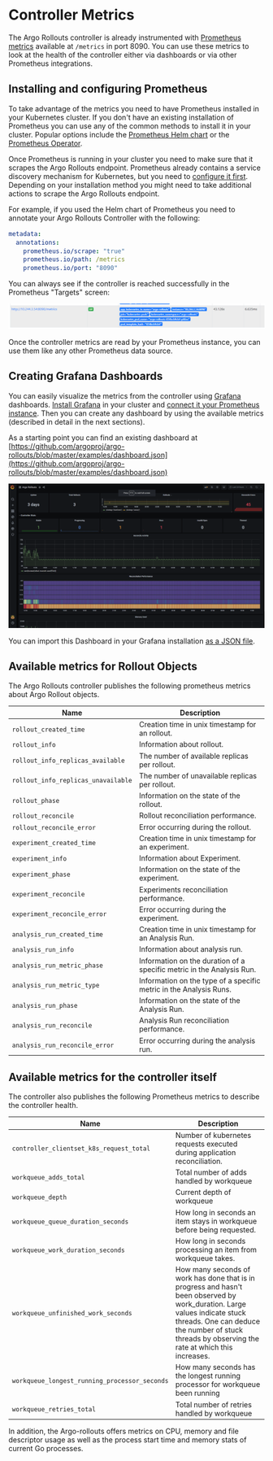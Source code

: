 # Controller Metrics

The Argo Rollouts controller is already instrumented with [Prometheus metrics](https://prometheus.io/) available at `/metrics` in port 8090. You can use these metrics to look at the health of the controller either via dashboards or via other Prometheus integrations.


## Installing and configuring Prometheus

To take advantage of the metrics you need to have Prometheus installed in your Kubernetes cluster. If you don't have an existing installation of Prometheus
you can use any of the common methods to install it in your cluster. Popular options include the [Prometheus Helm chart](https://github.com/prometheus-community/helm-charts) or the [Prometheus Operator](https://prometheus-operator.dev/).

Once Prometheus is running in your cluster you need to make sure that it scrapes the Argo Rollouts endpoint. Prometheus already contains a service discovery mechanism
for Kubernetes, but you need to [configure it first](https://prometheus.io/docs/prometheus/latest/configuration/configuration/#kubernetes_sd_config). Depending on your installation method you might need to take additional actions to scrape the Argo Rollouts endpoint.

For example, if you used the Helm chart of Prometheus you need to annotate your Argo Rollouts Controller with the following:

```yaml
metadata:
  annotations:
    prometheus.io/scrape: "true"
    prometheus.io/path: /metrics
    prometheus.io/port: "8090"
```

You can always see if the controller is reached successfully in the Prometheus "Targets" screen:

[![Prometheus Scraping Argo Rollouts metrics](controller-metrics-assets/prometheus-target.png)](controller-metrics-assets/prometheus-target.png)

Once the controller metrics are read by your Prometheus instance, you can use them like any other Prometheus data source.

## Creating Grafana Dashboards

You can easily visualize the metrics from the controller using [Grafana](https://grafana.com/) dashboards. [Install Grafana](https://grafana.com/docs/grafana/latest/installation/kubernetes/) in your cluster and [connect it your Prometheus instance](https://prometheus.io/docs/visualization/grafana/).
Then you can create any dashboard by using the available metrics (described in detail in the next sections).

As a starting point you can find an existing dashboard at [https://github.com/argoproj/argo-rollouts/blob/master/examples/dashboard.json](https://github.com/argoproj/argo-rollouts/blob/master/examples/dashboard.json)

[![Example Grafana Dashboard](controller-metrics-assets/argo-rollouts-metrics.png)](controller-metrics-assets/argo-rollouts-metrics.png)

You can import this Dashboard in your Grafana installation [as a JSON file](https://grafana.com/docs/grafana/latest/dashboards/export-import/#importing-a-dashboard).


## Available metrics for Rollout Objects

The Argo Rollouts controller publishes the following prometheus metrics about Argo Rollout objects.

| Name                                | Description |
| ----------------------------------- | ----------- |
| `rollout_created_time`              | Creation time in unix timestamp for an rollout. |
| `rollout_info`                      | Information about rollout. |
| `rollout_info_replicas_available`   | The number of available replicas per rollout. |
| `rollout_info_replicas_unavailable` | The number of unavailable replicas per rollout. |
| `rollout_phase`                     | Information on the state of the rollout. |
| `rollout_reconcile`                 | Rollout reconciliation performance. |
| `rollout_reconcile_error`           | Error occurring during the rollout. |
| `experiment_created_time`           | Creation time in unix timestamp for an experiment. |
| `experiment_info`                   | Information about Experiment. |
| `experiment_phase`                  | Information on the state of the experiment. |
| `experiment_reconcile`              | Experiments reconciliation performance. |
| `experiment_reconcile_error`        | Error occurring during the experiment. |
| `analysis_run_created_time`         | Creation time in unix timestamp for an Analysis Run. |
| `analysis_run_info`                 | Information about analysis run. |
| `analysis_run_metric_phase`         | Information on the duration of a specific metric in the Analysis Run. |
| `analysis_run_metric_type`          | Information on the type of a specific metric in the Analysis Runs. |
| `analysis_run_phase`                | Information on the state of the Analysis Run. |
| `analysis_run_reconcile`            | Analysis Run reconciliation performance. |
| `analysis_run_reconcile_error`      | Error occurring during the analysis run. |

## Available metrics for the controller itself

The controller also publishes the following Prometheus metrics to describe the controller health.

| Name                                          | Description |
| --------------------------------------------- | ----------- |
| `controller_clientset_k8s_request_total`      | Number of kubernetes requests executed during application reconciliation. |
| `workqueue_adds_total`                        | Total number of adds handled by workqueue |
| `workqueue_depth`                             | Current depth of workqueue |
| `workqueue_queue_duration_seconds`            | How long in seconds an item stays in workqueue before being requested. |
| `workqueue_work_duration_seconds`             | How long in seconds processing an item from workqueue takes. |
| `workqueue_unfinished_work_seconds`           | How many seconds of work has done that is in progress and hasn't been observed by work_duration. Large values indicate stuck threads. One can deduce the number of stuck threads by observing the rate at which this increases. |
| `workqueue_longest_running_processor_seconds` | How many seconds has the longest running processor for workqueue been running |
| `workqueue_retries_total`                     | Total number of retries handled by workqueue |

In addition, the Argo-rollouts offers metrics on CPU, memory and file descriptor usage as well as the process start time and memory stats of current Go processes.
